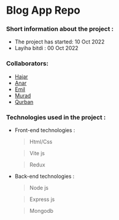 # Blog App Repo

### Short information about the project :

- The project has started: 10 Oct 2022
- Layihə bitdi : 00 Oct 2022

### Collaborators:

- [Hajar](https://github.com/hajarabdullayeva)
- [Anar](https://github.com/anarsafar)
- [Emil](https://github.com/emilhajizade42)
- [Murad](https://github.com/muradorucov)
- [Qurban](https://github.com/gurbangurbanzade)

### Technologies used in the project :

- Front-end technologies :

  > Html/Css

  > Vite js

  > Redux


- Back-end technologies :

  > Node js

  > Express js

  > Mongodb
